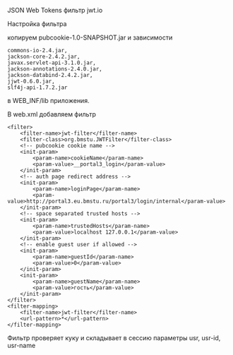 
JSON Web Tokens фильтр
jwt.io

Настройка фильтра

копируем pubcookie-1.0-SNAPSHOT.jar и зависимости 
```
commons-io-2.4.jar, 
jackson-core-2.4.2.jar, 
javax.servlet-api-3.1.0.jar, 
jackson-annotations-2.4.0.jar, 
jackson-databind-2.4.2.jar, 
jjwt-0.6.0.jar, 
slf4j-api-1.7.2.jar
```
в WEB_INF/lib приложения. 

В web.xml добавляем фильтр

```
<filter>
    <filter-name>jwt-filter</filter-name>
    <filter-class>org.bmstu.JWTFilter</filter-class>
    <!-- pubcookie cookie name -->
    <init-param>
        <param-name>cookieName</param-name>
        <param-value>__portal3_login</param-value>
    </init-param>
    <!-- auth page redirect address -->
    <init-param>
        <param-name>loginPage</param-name>
        <param-value>http://portal3.eu.bmstu.ru/portal3/login/internal</param-value>
    </init-param>
    <!-- space separated trusted hosts -->
    <init-param>
        <param-name>trustedHosts</param-name>
        <param-value>localhost 127.0.0.1</param-value>
    </init-param>
    <!-- enable guest user if allowed -->
    <init-param>
        <param-name>guestId</param-name>
        <param-value>0</param-value>
    </init-param>
    <init-param>
        <param-name>guestName</param-name>
        <param-value>гость</param-value>
    </init-param>
</filter>
<filter-mapping>
    <filter-name>jwt-filter</filter-name>
    <url-pattern>*</url-pattern>
</filter-mapping>
```

Фильтр проверяет куку и складывает в сессию параметры usr, usr-id, usr-name